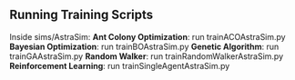 ## Running Training Scripts

Inside sims/AstraSim:
**Ant Colony Optimization**: run trainACOAstraSim.py
**Bayesian Optimization**: run trainBOAstraSim.py
**Genetic Algorithm**: run trainGAAstraSim.py
**Random Walker**: run trainRandomWalkerAstraSim.py
**Reinforcement Learning**: run trainSingleAgentAstraSim.py
